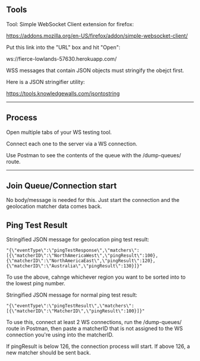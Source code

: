 ## Tools

Tool: Simple WebSocket Client extension for firefox:

https://addons.mozilla.org/en-US/firefox/addon/simple-websocket-client/

Put this link into the "URL" box and hit "Open":

ws://fierce-lowlands-57630.herokuapp.com/

WSS messages that contain JSON objects must stringify the obejct first.

Here is a JSON stringifier utility:

https://tools.knowledgewalls.com/jsontostring

---

## Process

Open multiple tabs of your WS testing tool.

Connect each one to the server via a WS connection.

Use Postman to see the contents of the queue with the /dump-queues/ route.

---

## Join Queue/Connection start

No body/message is needed for this. Just start the connection and the geolocation matcher data comes back.

## Ping Test Result

Stringified JSON message for geolocation ping test result:

```
"{\"eventType\":\"pingTestResponse\",\"matchers\":[{\"matcherID\":\"NorthAmericaWest\",\"pingResult\":100},{\"matcherID\":\"NorthAmericaEast\",\"pingResult\":120},{\"matcherID\":\"Australia\",\"pingResult\":130}]}"
```

To use the above, cahnge whichever region you want to be sorted into to the lowest ping number.

Stringified JSON message for normal ping test result:

```
"{\"eventType\":\"pingTestResult\",\"matchers\":[{\"matcherID\":\"MatcherID\",\"pingResult\":100}]}"
```

To use this, connect at least 2 WS connections, run the /dump-queues/ route in Postman, then paste a matcherID that is not assigned to the WS connection you're using into the matcherID.

If pingResult is below 126, the connection process will start. If above 126, a new matcher should be sent back.
